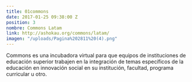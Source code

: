 ```yaml
---
title: 01commons
date: 2017-01-25 09:38:00 Z
position: 3
nombre: Commons Latam
link: http://ashokau.org/commons/latam/
imagen: "/uploads/Pagina%202811%20(4).png"
---
```


Commons es una incubadora virtual para que equipos de instituciones de educación superior trabajen en la integración de temas específicos de la educación en innovación social en su institución, facultad, programa curricular u otro.
